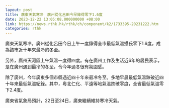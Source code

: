 ```yaml
---
layout: post
title: 廣東天氣寒冷　廣州從化呂田今早錄得零下1.6度
date: 2023-12-22 13:05:08.000000000 +08:00
link: https://news.rthk.hk/rthk/ch/component/k2/1733395-20231222.htm
categories: rthk
---
```


廣東天氣寒冷，廣州從化呂田今日上午一度錄得全市最低氣溫攝氏零下1.6度，成為該市近十年來最冷的冬至。 

另外，廣州天河區上午氣溫一度得四度。有在廣州工作及生活近6年的居民表示，是在廣州遇到最冷的冬至，令今年過冬很有氛圍感。 

除了廣州，今年廣東多個市縣遇近四十年來最冷冬至。多地早晨最低氣溫跌破近四十年來最低氣溫紀錄。其中，粵北仁化、平遠等地氣溫跌破零度，全省最低氣溫零下2.4度。 

廣東省氣象局預計，22日至24日，廣東繼續維持寒冷天氣。
